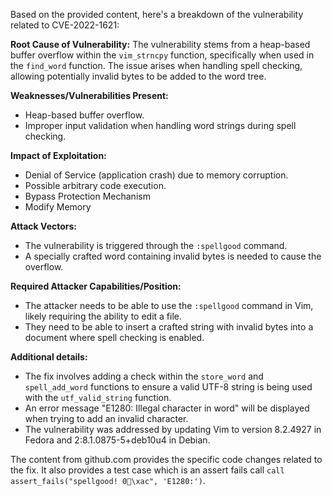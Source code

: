 Based on the provided content, here's a breakdown of the vulnerability related to CVE-2022-1621:

**Root Cause of Vulnerability:**
The vulnerability stems from a heap-based buffer overflow within the `vim_strncpy` function, specifically when used in the `find_word` function. The issue arises when handling spell checking, allowing potentially invalid bytes to be added to the word tree.

**Weaknesses/Vulnerabilities Present:**
- Heap-based buffer overflow.
- Improper input validation when handling word strings during spell checking.

**Impact of Exploitation:**
- Denial of Service (application crash) due to memory corruption.
- Possible arbitrary code execution.
- Bypass Protection Mechanism
- Modify Memory

**Attack Vectors:**
- The vulnerability is triggered through the `:spellgood` command.
- A specially crafted word containing invalid bytes is needed to cause the overflow.

**Required Attacker Capabilities/Position:**
- The attacker needs to be able to use the `:spellgood` command in Vim, likely requiring the ability to edit a file.
- They need to be able to insert a crafted string with invalid bytes into a document where spell checking is enabled.

**Additional details:**
- The fix involves adding a check within the `store_word` and `spell_add_word` functions to ensure a valid UTF-8 string is being used with the `utf_valid_string` function.
- An error message "E1280: Illegal character in word" will be displayed when trying to add an invalid character.
-  The vulnerability was addressed by updating Vim to version 8.2.4927 in Fedora and 2:8.1.0875-5+deb10u4 in Debian.

The content from github.com provides the specific code changes related to the fix. It also provides a test case which is an assert fails call `call assert_fails("spellgood! 0\xac", 'E1280:')`.